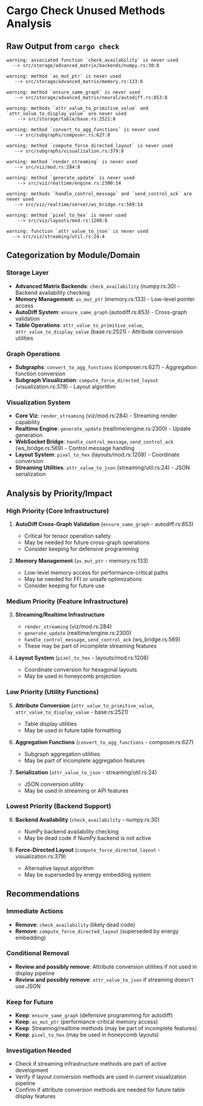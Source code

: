 # Cargo Check Unused Methods Analysis

## Raw Output from `cargo check`

```
warning: associated function `check_availability` is never used
  --> src/storage/advanced_matrix/backends/numpy.rs:30:8

warning: method `as_mut_ptr` is never used
   --> src/storage/advanced_matrix/memory.rs:133:8

warning: method `ensure_same_graph` is never used
   --> src/storage/advanced_matrix/neural/autodiff.rs:853:8

warning: methods `attr_value_to_primitive_value` and `attr_value_to_display_value` are never used
    --> src/storage/table/base.rs:2521:8

warning: method `convert_to_agg_functions` is never used
   --> src/subgraphs/composer.rs:627:8

warning: method `compute_force_directed_layout` is never used
   --> src/subgraphs/visualization.rs:379:8

warning: method `render_streaming` is never used
   --> src/viz/mod.rs:284:8

warning: method `generate_update` is never used
    --> src/viz/realtime/engine.rs:2300:14

warning: methods `handle_control_message` and `send_control_ack` are never used
   --> src/viz/realtime/server/ws_bridge.rs:569:14

warning: method `pixel_to_hex` is never used
    --> src/viz/layouts/mod.rs:1208:8

warning: function `attr_value_to_json` is never used
  --> src/viz/streaming/util.rs:24:4
```

## Categorization by Module/Domain

### Storage Layer
- **Advanced Matrix Backends**: `check_availability` (numpy.rs:30) - Backend availability checking
- **Memory Management**: `as_mut_ptr` (memory.rs:133) - Low-level pointer access
- **AutoDiff System**: `ensure_same_graph` (autodiff.rs:853) - Cross-graph validation
- **Table Operations**: `attr_value_to_primitive_value`, `attr_value_to_display_value` (base.rs:2521) - Attribute conversion utilities

### Graph Operations
- **Subgraphs**: `convert_to_agg_functions` (composer.rs:627) - Aggregation function conversion
- **Subgraph Visualization**: `compute_force_directed_layout` (visualization.rs:379) - Layout algorithm

### Visualization System
- **Core Viz**: `render_streaming` (viz/mod.rs:284) - Streaming render capability
- **Realtime Engine**: `generate_update` (realtime/engine.rs:2300) - Update generation
- **WebSocket Bridge**: `handle_control_message`, `send_control_ack` (ws_bridge.rs:569) - Control message handling
- **Layout System**: `pixel_to_hex` (layouts/mod.rs:1208) - Coordinate conversion
- **Streaming Utilities**: `attr_value_to_json` (streaming/util.rs:24) - JSON serialization

## Analysis by Priority/Impact

### High Priority (Core Infrastructure)
1. **AutoDiff Cross-Graph Validation** (`ensure_same_graph` - autodiff.rs:853)
   - Critical for tensor operation safety
   - May be needed for future cross-graph operations
   - Consider keeping for defensive programming

2. **Memory Management** (`as_mut_ptr` - memory.rs:133)
   - Low-level memory access for performance-critical paths
   - May be needed for FFI or unsafe optimizations
   - Consider keeping for future use

### Medium Priority (Feature Infrastructure)
3. **Streaming/Realtime Infrastructure**
   - `render_streaming` (viz/mod.rs:284)
   - `generate_update` (realtime/engine.rs:2300)
   - `handle_control_message`, `send_control_ack` (ws_bridge.rs:569)
   - These may be part of incomplete streaming features

4. **Layout System** (`pixel_to_hex` - layouts/mod.rs:1208)
   - Coordinate conversion for hexagonal layouts
   - May be used in honeycomb projection

### Low Priority (Utility Functions)
5. **Attribute Conversion** (`attr_value_to_primitive_value`, `attr_value_to_display_value` - base.rs:2521)
   - Table display utilities
   - May be used in future table formatting

6. **Aggregation Functions** (`convert_to_agg_functions` - composer.rs:627)
   - Subgraph aggregation utilities
   - May be part of incomplete aggregation features

7. **Serialization** (`attr_value_to_json` - streaming/util.rs:24)
   - JSON conversion utility
   - May be used in streaming or API features

### Lowest Priority (Backend Support)
8. **Backend Availability** (`check_availability` - numpy.rs:30)
   - NumPy backend availability checking
   - May be dead code if NumPy backend is not active

9. **Force-Directed Layout** (`compute_force_directed_layout` - visualization.rs:379)
   - Alternative layout algorithm
   - May be superseded by energy embedding system

## Recommendations

### Immediate Actions
- **Remove**: `check_availability` (likely dead code)
- **Remove**: `compute_force_directed_layout` (superseded by energy embedding)

### Conditional Removal
- **Review and possibly remove**: Attribute conversion utilities if not used in display pipeline
- **Review and possibly remove**: `attr_value_to_json` if streaming doesn't use JSON

### Keep for Future
- **Keep**: `ensure_same_graph` (defensive programming for autodiff)
- **Keep**: `as_mut_ptr` (performance-critical memory access)
- **Keep**: Streaming/realtime methods (may be part of incomplete features)
- **Keep**: `pixel_to_hex` (may be used in honeycomb layouts)

### Investigation Needed
- Check if streaming infrastructure methods are part of active development
- Verify if layout conversion methods are used in current visualization pipeline
- Confirm if attribute conversion methods are needed for future table display features